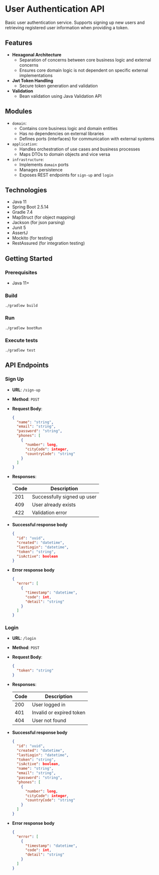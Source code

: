 # User Authentication API

Basic user authentication service. Supports signing up new users and retrieving registered user information when providing a token.

## Features

- **Hexagonal Architecture**
  - Separation of concerns between core business logic and external concerns
  - Ensures core domain logic is not dependent on specific external implementations
- **Jwt Token Handling**
  - Secure token generation and validation
- **Validation**
  - Bean validation using Java Validation API


## Modules

- `domain`:
    - Contains core business logic and domain entities
    - Has no dependencies on external libraries
    - Defines ports (interfaces) for communication with external systems
- `application`:
    - Handles orchestration of use cases and business processes
    - Maps DTOs to domain objects and vice versa
- `infrastructure`:
    - Implements `domain` ports
    - Manages persistence
    - Exposes REST endpoints for `sign-up` and `login`

## Technologies

- Java 11
- Spring Boot 2.5.14
- Gradle 7.4
- MapStruct (for object mapping)
- Jackson (for json parsing)
- Junit 5
- AssertJ
- Mockito (for testing)
- RestAssured (for integration testing)

## Getting Started

### Prerequisites

- Java 11+

### Build

```shell
./gradlew build
```

### Run

```shell
./gradlew bootRun
```

### Execute tests

```shell
./gradlew test
```

## API Endpoints

### Sign Up

- **URL**: `/sign-up`
- **Method**: `POST`
- **Request Body**:
  ```json
  {
    "name": "string",
    "email": "string",
    "password": "string",
    "phones": [
      {
        "number": long,
        "cityCode": integer,
        "countryCode": "string"
      }
    ]
  }
  ```

- **Responses**:

  | Code | Description                 |
  |------|-----------------------------|
  | 201  | Successfully signed up user |
  | 409  | User already exists         |
  | 422  | Validation error            |

- **Successful response body**

  ```json
  {
    "id": "uuid",
    "created": "datetime",
    "lastLogin": "datetime",
    "token": "string",
    "isActive": boolean
  }
  ```
  
- **Error response body**

  ```json
  {
    "error": [
      {
        "timestamp": "datetime",
        "code": int,
        "detail": "string"
      }
    ]
  }
  ```
  
### Login

- **URL**: `/login`
- **Method**: `POST`
- **Request Body**:
  ```json
  {
    "token": "string"
  }
  ```

- **Responses**:

  | Code | Description              |
  |------|--------------------------|
  | 200  | User logged in           |
  | 401  | Invalid or expired token |
  | 404  | User not found           |

- **Successful response body**

  ```json
  {
    "id": "uuid",
    "created": "datetime",
    "lastLogin": "datetime",
    "token": "string",
    "isActive": boolean,
    "name": "string",
    "email": "string",
    "password": "string",
    "phones": [
      {
        "number": long,
        "cityCode": integer,
        "countryCode": "string"
      }
    ]
  }
  ```

- **Error response body**

  ```json
  {
    "error": [
      {
        "timestamp": "datetime",
        "code": int,
        "detail": "string"
      }
    ]
  }
  ```